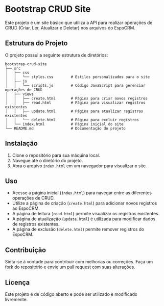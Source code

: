 # Bootstrap CRUD Site

Este projeto é um site básico que utiliza a API para realizar operações de CRUD (Criar, Ler, Atualizar e Deletar) nos arquivos do EspoCRM.

## Estrutura do Projeto

O projeto possui a seguinte estrutura de diretórios:

```
bootstrap-crud-site
├── src
│   ├── css
│   │   └── styles.css        # Estilos personalizados para o site
│   ├── js
│   │   └── scripts.js        # Código JavaScript para gerenciar operações de CRUD
│   ├── views
│   │   ├── create.html       # Página para criar novos registros
│   │   ├── read.html         # Página para visualizar registros existentes
│   │   ├── update.html       # Página para atualizar registros existentes
│   │   └── delete.html       # Página para excluir registros
│   └── index.html            # Página inicial do site
└── README.md                 # Documentação do projeto
```

## Instalação

1. Clone o repositório para sua máquina local.
2. Navegue até o diretório do projeto.
3. Abra o arquivo `index.html` em um navegador para visualizar o site.

## Uso

- Acesse a página inicial (`index.html`) para navegar entre as diferentes operações de CRUD.
- Utilize a página de criação (`create.html`) para adicionar novos registros ao EspoCRM.
- A página de leitura (`read.html`) permite visualizar os registros existentes.
- A página de atualização (`update.html`) é utilizada para modificar dados de registros existentes.
- A página de exclusão (`delete.html`) permite remover registros do EspoCRM.

## Contribuição

Sinta-se à vontade para contribuir com melhorias ou correções. Faça um fork do repositório e envie um pull request com suas alterações.

## Licença

Este projeto é de código aberto e pode ser utilizado e modificado livremente.

